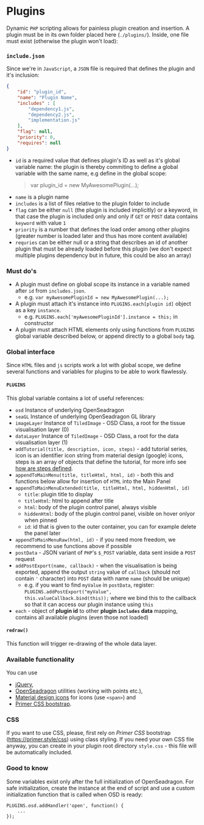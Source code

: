 # Plugins

Dynamic `PHP` scripting allows for painless plugin creation and insertion. A plugin must be in its own folder placed
 here (`./plugins/`). Inside, one file must exist (otherwise the plugin won't load):
 
### `include.json`
Since we're in `JavaScript`, a `JSON` file is required that defines the plugin and it's inclusion:

````json
{
    "id": "plugin_id",
    "name": "Plugin Name",
    "includes" : [
        "dependency1.js",
        "dependency2.js",
        "implementation.js"
    ],
    "flag": null,
    "priority": 0,
    "requires": null
}
````
- `id` is a required value that defines plugin's ID as well as it's global variable name: the plugin is thereby commiting 
to define a global variable with the same name, e.g define in the global scope:
     > var plugin_id = new MyAwesomePlugin(...);
- `name` is a plugin name 
- `includes` is a list of files relative to the plugin folder to include 
- `flag` can be either `null` (the plugin is included implicitly) or a keyword, in that case the plugin is included only and only
if `GET` or `POST` data contains `keyword` with value `1`
- `priority` is a number that defines the load order among other plugins (greater number is loaded later and thus has more content available)
- `requries` can be either null or a string that describes an id of another plugin that must be already loaded before this plugin (we don't expect
multiple plugins dependency but in future, this could be also an array)

### Must do's
- A plugin must define on global scope its instance in a variable named after `id` from `includes.json`.
    - e.g. `var myAwesomePluginId = new MyAwesomePlugin(...);`
- A plugin must attach it's instance into `PLUGINS.each[plugin id]` object as a key `instance`.
    - e.g. `PLUGINS.each['myAwesomePluginId'].instance = this;` in constructor
- A plugin must attach HTML elements only using functions from `PLUGINS` global variable described below, or append directly to a global `body` tag.

### Global interface
Since `HTML` files and `js` scripts work a lot with global scope, we define several functions and variables for plugins to 
be able to work flawlessly.

#### `PLUGINS`
This global variable contains a lot of useful references:
- `osd` Instance of underlying OpenSeadragon
- `seaGL` Instance of underlying OpenSeadragon GL library
- `imageLayer` Instance of `TiledImage` - OSD Class, a root for the tissue visualisation layer (0)
- `dataLayer` Instance of `TiledImage` - OSD Class, a root for the data visualisation layer (1)
- `addTutorial(title, description, icon, steps)` - add tutorial series, icon is an identifier icon string from material design (google) icons, steps is an array of objects that define the tutorial, for more info see [how are steps defined](https://github.com/xbsoftware/enjoyhint).
- `appendToMainMenu(title, titleHtml, html, id)` - both this and functions below allow for insertion of `HTML` into the Main Panel
- `appendToMainMenuExtended(title, titleHtml, html, hiddenHtml, id)`
    - `title`: plugin title to display
    - `titleHtml`: html to append after title
    - `html`: body of the plugin control panel, always visible
    - `hiddenHtml`: body of the plugin control panel, visible on hover onlyor when pinned
    - `id`: id that is given to the outer container, you can for example delete the panel later 
- `appendToMainMenuRaw(html, id)` - if you need more freedom, we recommend to use functions above if possible
- `postData` - JSON variant of `PHP`'s `$_POST` variable, data sent inside a `POST` request
- `addPostExport(name, callback)` - when the visualisation is being exported, append the output `string` value of `callback` (should not contain `'` character) into `POST` data with name `name` (should be unique)
    - e.g. if you want to find `myValue` in `postData`, register: `PLUGINS.addPostExport("myValue", this.valueCallback.bind(this));` where we bind this to the callback so that it can access our plugin instance using `this`
- `each` - object of **plugin id** to other **plugin `includes` data** mapping, contains all available plugins (even those not loaded)

#### `redraw()`
This function will trigger re-drawing of the whole data layer.

### Available functionality
You can use
 - [jQuery](https://jquery.com/), 
 - [OpenSeadragon](https://openseadragon.github.io/docs/) utilities (working with points etc.), 
 - [Material design icons](https://fonts.google.com/icons?selected=Material+Icons)
 for icons (use `<span>`) and 
 - [Primer CSS bootstrap](https://primer.style/css).

### CSS
If you want to use CSS, please, first rely on _Primer CSS_ bootstrap (https://primer.style/css) using class styling. 
If you need your own CSS file anyway, you can create in your plugin root directory `style.css` - this file will be
automatically included.

### Good to know
Some variables exist only after the full initialization of OpenSeadragon. For safe initialization, create the instance
at the end of script and use a custom initialization function that is called when OSD is ready:
````
PLUGINS.osd.addHandler('open', function() {
	...
});
````